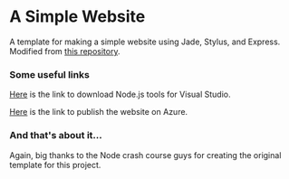 # A Simple Website

A template for making a simple website using Jade, Stylus, and Express.  Modified from [this repository](https://github.com/node-crash-course/jade-templating).

### Some useful links

[Here](https://www.visualstudio.com/features/node-js-vs) is the link to download Node.js tools for Visual Studio.

[Here](https://blogs.msdn.microsoft.com/microsoft_student_developer_blog/2015/07/20/welcome-to-visual-studio-2015-with-azure/) is the link to publish the website on Azure.

### And that's about it... 

Again, big thanks to the Node crash course guys for creating the original template for this project.

